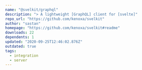 ```yaml
---
name: "@svelkit/graphql"
description: "> A lightweight [GraphQL] client for [svelte]"
repo_url: "https://github.com/kenoxa/svelkit"
author: "sastan"
homepage: "https://github.com/kenoxa/svelkit#readme"
downloads: 22
dependents: 1
updated: "2020-09-25T12:46:02.876Z"
outdated: true
tags: 
  - integration
  - server
---
```

